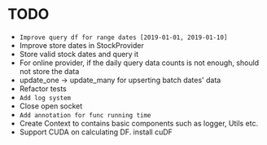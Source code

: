 # TODO

- `Improve query df for range dates [2019-01-01, 2019-01-10]`
- Improve store dates in StockProvider
- Store valid stock dates and query it
- For online provider, if the daily query data counts is not enough, should not store the data 
- update_one -> update_many for upserting batch dates' data
- Refactor tests
- `Add log system`
- Close open socket
- `Add annotation for func running time`
- Create Context to contains basic components such as logger, Utils etc.
- Support CUDA on calculating DF. install cuDF

